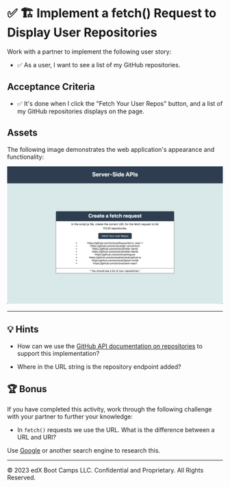# ✅ 🏗️ Implement a fetch() Request to Display User Repositories

Work with a partner to implement the following user story:

  * ✅ As a user, I want to see a list of my GitHub repositories.

## Acceptance Criteria

  * ✅ It's done when I click the "Fetch Your User Repos" button, and a list of my GitHub repositories displays on the page.

## Assets

The following image demonstrates the web application's appearance and functionality:

![The web page shows a user's GitHub repositories when the button is selected.](./Images/01-solution-screenshot.png)

---

## 💡 Hints

* How can we use the [GitHub API documentation on repositories](https://docs.github.com/en/rest/reference/repos#list-repositories-for-a-user) to support this implementation?

* Where in the URL string is the repository endpoint added?

## 🏆 Bonus

If you have completed this activity, work through the following challenge with your partner to further your knowledge:

* In `fetch()` requests we use the URL. What is the difference between a URL and URI? 

Use [Google](https://www.google.com) or another search engine to research this.

---
© 2023 edX Boot Camps LLC. Confidential and Proprietary. All Rights Reserved.

